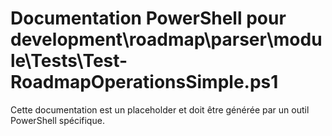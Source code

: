 # Documentation PowerShell pour development\roadmap\parser\module\Tests\Test-RoadmapOperationsSimple.ps1

Cette documentation est un placeholder et doit être générée par un outil PowerShell spécifique.
